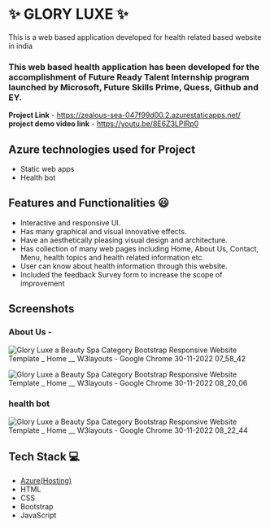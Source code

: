 
# ✨  GLORY LUXE  ✨

This is a web based application developed for health related based website in india

### This web based health application has been developed for the accomplishment of Future Ready Talent Internship program launched by Microsoft, Future Skills Prime, Quess, Github and EY.


**Project Link** -  https://zealous-sea-047f99d00.2.azurestaticapps.net/
**project demo video link** - https://youtu.be/8E6Z3LPlRp0


## Azure technologies used for Project

- Static web apps
- Health bot


## Features and Functionalities 😃

- Interactive and responsive UI.
- Has many graphical and visual innovative effects.
- Have an aesthetically pleasing visual design and architecture.
- Has collection of many web pages including Home, About Us, Contact, Menu, health topics and health related information etc.
- User can know about health information through this website.
- Included the feedback Survey form to increase the scope of improvement

## Screenshots




   

### About Us -


![Glory Luxe a Beauty   Spa Category Bootstrap Responsive Website Template _ Home __ W3layouts - Google Chrome 30-11-2022 07_58_42](https://user-images.githubusercontent.com/118813213/204693658-18a6719b-7c9d-4f84-9b9d-a8142817a730.png)


![Glory Luxe a Beauty   Spa Category Bootstrap Responsive Website Template _ Home __ W3layouts - Google Chrome 30-11-2022 08_20_06](https://user-images.githubusercontent.com/118813213/204696786-9537d108-3f62-4ae8-be41-afefecf0e81b.png)


### health bot


![Glory Luxe a Beauty   Spa Category Bootstrap Responsive Website Template _ Home __ W3layouts - Google Chrome 30-11-2022 08_22_44](https://user-images.githubusercontent.com/118813213/204696827-64c2a407-3aba-4ed0-9f29-26608996d9c1.png)


## Tech Stack 💻

- [Azure(Hosting)](https://azure.microsoft.com/en-in/features/azure-portal/)
- HTML
- CSS
- Bootstrap
- JavaScript
